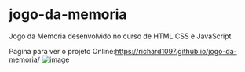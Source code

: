# jogo-da-memoria
Jogo da Memoria desenvolvido no curso de HTML CSS e JavaScript 

Pagina para ver o projeto Online:https://richard1097.github.io/jogo-da-memoria/
![image](https://user-images.githubusercontent.com/66485478/147992653-02b840dd-6eda-43d2-88ad-d073084121f9.png)

